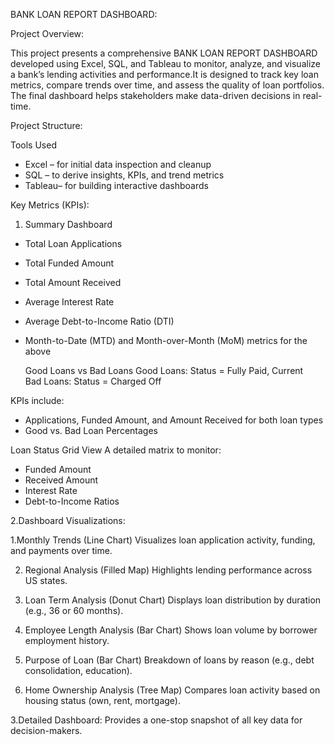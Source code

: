 BANK LOAN REPORT DASHBOARD:

Project Overview:

This project presents a comprehensive BANK LOAN REPORT DASHBOARD developed using Excel, SQL, and Tableau to monitor, analyze, and visualize a bank’s lending activities and performance.It is designed to track key loan metrics, compare trends over time, and assess the quality of loan portfolios. The final dashboard helps stakeholders make data-driven decisions in real-time.

Project Structure:

Tools Used

- Excel – for initial data inspection and cleanup
- SQL – to derive insights, KPIs, and trend metrics
- Tableau– for building interactive dashboards

Key Metrics (KPIs):

1. Summary Dashboard
- Total Loan Applications
- Total Funded Amount
- Total Amount Received
- Average Interest Rate
- Average Debt-to-Income Ratio (DTI)
- Month-to-Date (MTD) and Month-over-Month (MoM) metrics for the above

  Good Loans vs  Bad Loans
Good Loans: Status = Fully Paid, Current  
Bad Loans: Status = Charged Off

KPIs include:
- Applications, Funded Amount, and Amount Received for both loan types
- Good vs. Bad Loan Percentages

 Loan Status Grid View
A detailed matrix to monitor:
- Funded Amount
- Received Amount
- Interest Rate
- Debt-to-Income Ratios

2.Dashboard Visualizations:

1.Monthly Trends (Line Chart)
Visualizes loan application activity, funding, and payments over time.

2. Regional Analysis (Filled Map)
Highlights lending performance across US states.

3. Loan Term Analysis (Donut Chart)
Displays loan distribution by duration (e.g., 36 or 60 months).

4. Employee Length Analysis (Bar Chart)
Shows loan volume by borrower employment history.

5. Purpose of Loan (Bar Chart)
Breakdown of loans by reason (e.g., debt consolidation, education).

6. Home Ownership Analysis (Tree Map)
Compares loan activity based on housing status (own, rent, mortgage).

3.Detailed Dashboard:
Provides a one-stop snapshot of all key data for decision-makers.

